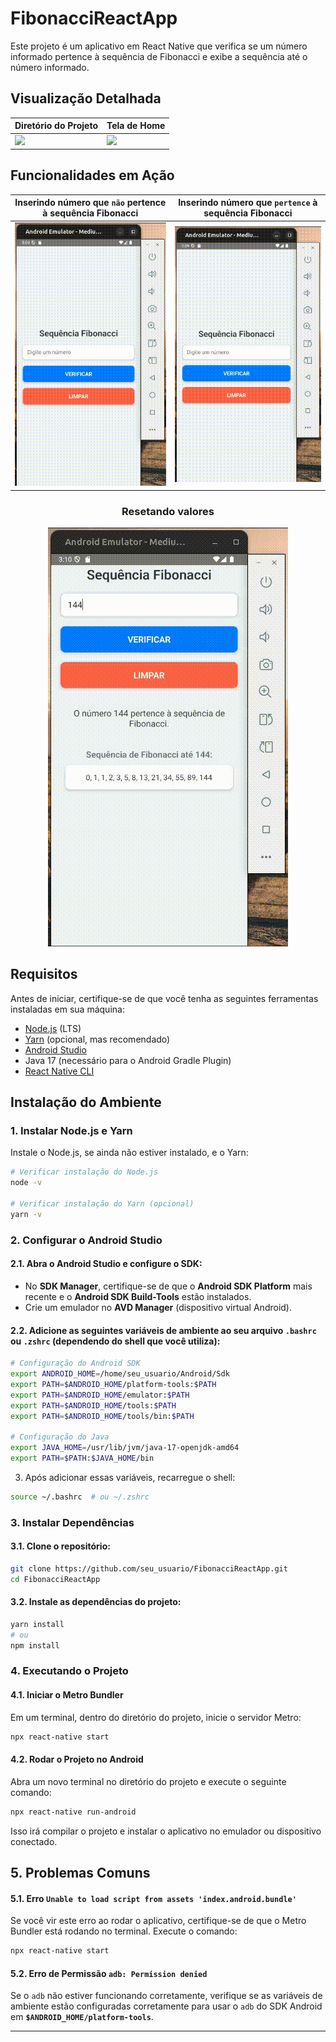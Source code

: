 # FibonacciReactApp

Este projeto é um aplicativo em React Native que verifica se um número informado pertence à sequência de Fibonacci e exibe a sequência até o número informado.

## Visualização Detalhada

| Diretório do Projeto | Tela de Home |
| --- | --- |
| <img src="https://drive.google.com/uc?export=view&id=13zJvPG8cVvXIC-q-x-y4iCoB98cp-8SB" width="400"/> | <img src="https://drive.google.com/uc?export=view&id=12i9N0-KPPLEep43YsqjjiKkJRLKhO8Lp" width="400"/> |

## Funcionalidades em Ação

| **Inserindo número que `não` pertence à sequência Fibonacci** | **Inserindo número que `pertence` à sequência Fibonacci** |
| :---: | :---: |
| ![GIF 1 - Inserindo Novo Número](https://github.com/ijbs-dev/fib-ReactNativeApp/raw/main/mov/fib-react-native-00.gif) | ![GIF 2 - Verificando Outro Número](https://github.com/ijbs-dev/fib-ReactNativeApp/raw/main/mov/fib-react-native-01.gif) | 

<div align="center">

### Resetando valores
![GIF 3 - Limpando Informações](https://github.com/ijbs-dev/fib-ReactNativeApp/raw/main/mov/fib-react-native-02.gif)

</div>

## Requisitos

Antes de iniciar, certifique-se de que você tenha as seguintes ferramentas instaladas em sua máquina:

- [Node.js](https://nodejs.org/) (LTS)
- [Yarn](https://yarnpkg.com/) (opcional, mas recomendado)
- [Android Studio](https://developer.android.com/studio)
- Java 17 (necessário para o Android Gradle Plugin)
- [React Native CLI](https://reactnative.dev/docs/environment-setup)

## Instalação do Ambiente

### 1. Instalar Node.js e Yarn

Instale o Node.js, se ainda não estiver instalado, e o Yarn:

```bash
# Verificar instalação do Node.js
node -v

# Verificar instalação do Yarn (opcional)
yarn -v
```

### 2. Configurar o Android Studio

#### 2.1. Abra o **Android Studio** e configure o SDK:
   - No **SDK Manager**, certifique-se de que o **Android SDK Platform** mais recente e o **Android SDK Build-Tools** estão instalados.
   - Crie um emulador no **AVD Manager** (dispositivo virtual Android).

#### 2.2. Adicione as seguintes variáveis de ambiente ao seu arquivo `.bashrc` ou `.zshrc` (dependendo do shell que você utiliza):

```bash
# Configuração do Android SDK
export ANDROID_HOME=/home/seu_usuario/Android/Sdk
export PATH=$ANDROID_HOME/platform-tools:$PATH
export PATH=$ANDROID_HOME/emulator:$PATH
export PATH=$ANDROID_HOME/tools:$PATH
export PATH=$ANDROID_HOME/tools/bin:$PATH

# Configuração do Java
export JAVA_HOME=/usr/lib/jvm/java-17-openjdk-amd64
export PATH=$PATH:$JAVA_HOME/bin
```

3. Após adicionar essas variáveis, recarregue o shell:

```bash
source ~/.bashrc  # ou ~/.zshrc
```

### 3. Instalar Dependências

#### 3.1. Clone o repositório:

```bash
git clone https://github.com/seu_usuario/FibonacciReactApp.git
cd FibonacciReactApp
```

#### 3.2. Instale as dependências do projeto:

```bash
yarn install
# ou
npm install
```

### 4. Executando o Projeto

####  4.1. Iniciar o Metro Bundler

Em um terminal, dentro do diretório do projeto, inicie o servidor Metro:

```bash
npx react-native start
```

#### 4.2. Rodar o Projeto no Android

Abra um novo terminal no diretório do projeto e execute o seguinte comando:

```bash
npx react-native run-android
```

Isso irá compilar o projeto e instalar o aplicativo no emulador ou dispositivo conectado.

## 5. Problemas Comuns

#### 5.1. Erro `Unable to load script from assets 'index.android.bundle'`
Se você vir este erro ao rodar o aplicativo, certifique-se de que o Metro Bundler está rodando no terminal. Execute o comando:

```bash
npx react-native start
```

#### 5.2. Erro de Permissão `adb: Permission denied`
Se o `adb` não estiver funcionando corretamente, verifique se as variáveis de ambiente estão configuradas corretamente para usar o `adb` do SDK Android em **`$ANDROID_HOME/platform-tools`**.

---
